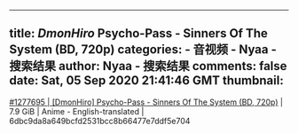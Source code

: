 
---
title: _DmonHiro_ Psycho-Pass - Sinners Of The System (BD, 720p)
categories: 
    - 音视频
    - Nyaa - 搜索结果
author: Nyaa - 搜索结果
comments: false
date: Sat, 05 Sep 2020 21:41:46 GMT
thumbnail: 
---

<div>   
<a href="https://nyaa.si/view/1277695">#1277695 | [DmonHiro] Psycho-Pass - Sinners Of The System (BD, 720p)</a> | 7.9 GiB | Anime - English-translated | 6dbc9da8a649bcfd2531bcc8b66477e7ddf5e704  
</div>
            